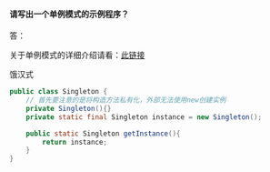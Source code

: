 #### 请写出一个单例模式的示例程序？

答：

关于单例模式的详细介绍请看：[此链接]()

饿汉式

```java
public class Singleton {
    // 首先要注意的是将构造方法私有化，外部无法使用new创建实例
    private Singleton(){}
    private static final Singleton instance = new Singleton();

    public static Singleton getInstance(){
        return instance;
    }
}
```

